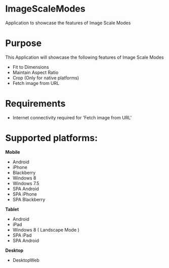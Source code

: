 ImageScaleModes
================

Application to showcase the features of Image Scale Modes


# Purpose
This Application will showcase the following features of Image Scale Modes

* Fit to Dimensions
* Maintain Aspect Ratio
* Crop (Only for native platforms)
* Fetch image from URL

# Requirements

* Internet connectivity required for 'Fetch image from URL'

# Supported platforms:
**Mobile**
 * Android
 * iPhone
 * Blackberry
 * Windows 8
 * Windows 7.5 
 * SPA Android
 * SPA iPhone
 * SPA Blackberry
 
**Tablet** 
 * Android
 * iPad
 * Windows 8 ( Landscape Mode )
 * SPA iPad
 * SPA Android
 
**Desktop**
 * DesktopWeb
 
